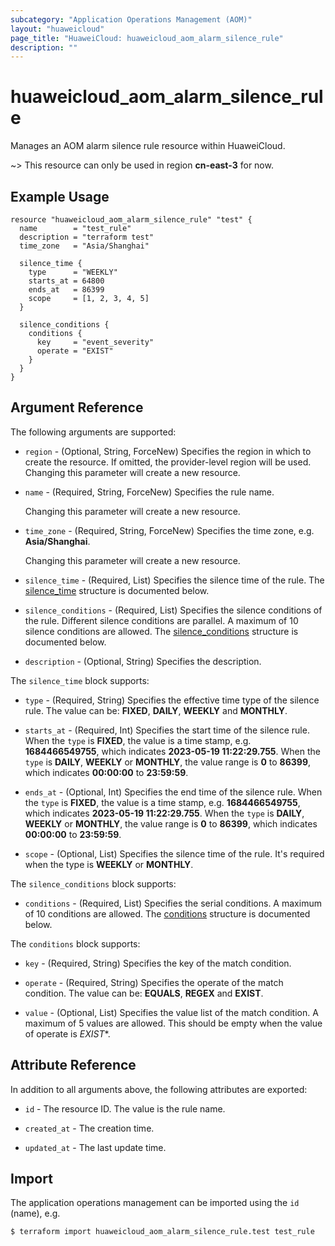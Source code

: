 ```yaml
---
subcategory: "Application Operations Management (AOM)"
layout: "huaweicloud"
page_title: "HuaweiCloud: huaweicloud_aom_alarm_silence_rule"
description: ""
---
```


# huaweicloud_aom_alarm_silence_rule

Manages an AOM alarm silence rule resource within HuaweiCloud.

~> This resource can only be used in region **cn-east-3** for now.

## Example Usage

```hcl
resource "huaweicloud_aom_alarm_silence_rule" "test" {
  name        = "test_rule"
  description = "terraform test"
  time_zone   = "Asia/Shanghai"

  silence_time {
    type      = "WEEKLY"
    starts_at = 64800
    ends_at   = 86399
    scope     = [1, 2, 3, 4, 5]
  }

  silence_conditions {
    conditions {
      key     = "event_severity"
      operate = "EXIST"
    }
  }
}
```

## Argument Reference

The following arguments are supported:

* `region` - (Optional, String, ForceNew) Specifies the region in which to create the resource.
  If omitted, the provider-level region will be used. Changing this parameter will create a new resource.

* `name` - (Required, String, ForceNew) Specifies the rule name.

  Changing this parameter will create a new resource.

* `time_zone` - (Required, String, ForceNew) Specifies the time zone, e.g. **Asia/Shanghai**.

  Changing this parameter will create a new resource.

* `silence_time` - (Required, List) Specifies the silence time of the rule.
  The [silence_time](#silence_time) structure is documented below.

* `silence_conditions` - (Required, List) Specifies the silence conditions of the rule.
  Different silence conditions are parallel. A maximum of 10 silence conditions are allowed.
  The [silence_conditions](#silence_conditions) structure is documented below.

* `description` - (Optional, String) Specifies the description.

<a name="silence_time"></a>
The `silence_time` block supports:

* `type` - (Required, String) Specifies the effective time type of the silence rule.
  The value can be: **FIXED**, **DAILY**, **WEEKLY** and **MONTHLY**.

* `starts_at` - (Required, Int) Specifies the start time of the silence rule.
  When the `type` is **FIXED**, the value is a time stamp, e.g. **1684466549755**,
  which indicates **2023-05-19 11:22:29.755**. When the `type` is **DAILY**, **WEEKLY**
  or **MONTHLY**, the value range is **0** to **86399**, which indicates **00:00:00** to **23:59:59**.

* `ends_at` - (Optional, Int) Specifies the end time of the silence rule.
  When the `type` is **FIXED**, the value is a time stamp, e.g. **1684466549755**,
  which indicates **2023-05-19 11:22:29.755**. When the `type` is **DAILY**, **WEEKLY**
  or **MONTHLY**, the value range is **0** to **86399**, which indicates **00:00:00** to **23:59:59**.

* `scope` - (Optional, List) Specifies the silence time of the rule.
  It's required when the type is **WEEKLY** or **MONTHLY**.

<a name="silence_conditions"></a>
  The `silence_conditions` block supports:

* `conditions` - (Required, List) Specifies the serial conditions.
  A maximum of 10 conditions are allowed.
  The [conditions](#conditions) structure is documented below.

<a name="conditions"></a>
The `conditions` block supports:

* `key` - (Required, String) Specifies the key of the match condition.

* `operate` - (Required, String) Specifies the operate of the match condition.
  The value can be: **EQUALS**, **REGEX** and **EXIST**.

* `value` - (Optional, List) Specifies the value list of the match condition.
  A maximum of 5 values are allowed. This should be empty when the value of operate is *EXIST**.

## Attribute Reference

In addition to all arguments above, the following attributes are exported:

* `id` - The resource ID. The value is the rule name.

* `created_at` - The creation time.

* `updated_at` - The last update time.

## Import

The application operations management can be imported using the `id` (name), e.g.

```bash
$ terraform import huaweicloud_aom_alarm_silence_rule.test test_rule
```
